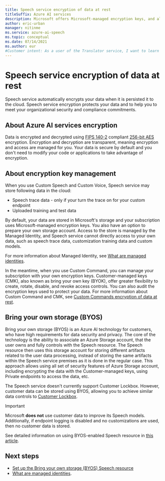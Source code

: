 ```yaml
---
title: Speech service encryption of data at rest
titleSuffix: Azure AI services
description: Microsoft offers Microsoft-managed encryption keys, and also lets you manage your Azure AI services subscriptions with your own keys, called customer-managed keys (CMK). This article covers data encryption at rest for Speech service.
author: eric-urban
manager: nitinme
ms.service: azure-ai-speech
ms.topic: conceptual
ms.date: 07/14/2021
ms.author: eur
#Customer intent: As a user of the Translator service, I want to learn how encryption at rest works.
---
```


# Speech service encryption of data at rest

Speech service automatically encrypts your data when it is persisted it to the cloud. Speech service encryption protects your data and to help you to meet your organizational security and compliance commitments.

## About Azure AI services encryption

Data is encrypted and decrypted using [FIPS 140-2](https://en.wikipedia.org/wiki/FIPS_140-2) compliant [256-bit AES](https://en.wikipedia.org/wiki/Advanced_Encryption_Standard) encryption. Encryption and decryption are transparent, meaning encryption and access are managed for you. Your data is secure by default and you don't need to modify your code or applications to take advantage of encryption.

## About encryption key management

When you use Custom Speech and Custom Voice, Speech service may store following data in the cloud:  

* Speech trace data - only if your turn the trace on for your custom endpoint
* Uploaded training and test data

By default, your data are stored in Microsoft's storage and your subscription uses Microsoft-managed encryption keys. You also have an option to prepare your own storage account. Access to the store is managed by the Managed Identity, and Speech service cannot directly access to your own data, such as speech trace data, customization training data and custom models.

For more information about Managed Identity, see [What are managed identities](../../active-directory/managed-identities-azure-resources/overview.md).

In the meantime, when you use Custom Command, you can manage your subscription with your own encryption keys. Customer-managed keys (CMK), also known as bring your own key (BYOK), offer greater flexibility to create, rotate, disable, and revoke access controls. You can also audit the encryption keys used to protect your data. For more information about Custom Command and CMK, see [Custom Commands encryption of data at rest](custom-commands-encryption-of-data-at-rest.md).

## Bring your own storage (BYOS)

Bring your own storage (BYOS) is an Azure AI technology for customers, who have high requirements for data security and privacy. The core of the technology is the ability to associate an Azure Storage account, that the user owns and fully controls with the Speech resource. The Speech resource then uses this storage account for storing different artifacts related to the user data processing, instead of storing the same artifacts within the Speech service premises as it is done in the regular case. This approach allows using all set of security features of Azure Storage account, including encrypting the data with the Customer-managed keys, using Private endpoints to access the data, etc.

The Speech service doesn't currently support Customer Lockbox. However, customer data can be stored using BYOS, allowing you to achieve similar data controls to [Customer Lockbox](../../security/fundamentals/customer-lockbox-overview.md).

> [!IMPORTANT]
> Microsoft **does not** use customer data to improve its Speech models. Additionally, if endpoint logging is disabled and no customizations are used, then no customer data is stored. 

See detailed information on using BYOS-enabled Speech resource in [this article](bring-your-own-storage-speech-resource.md).

## Next steps

* [Set up the Bring your own storage (BYOS) Speech resource](bring-your-own-storage-speech-resource.md)
* [What are managed identities](../../active-directory/managed-identities-azure-resources/overview.md).
